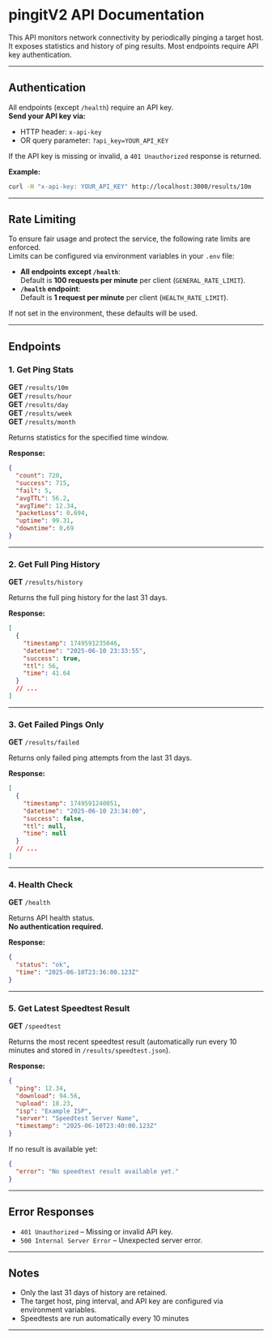 # pingitV2 API Documentation

This API monitors network connectivity by periodically pinging a target host. It exposes statistics and history of ping results. Most endpoints require API key authentication.

---

## Authentication

All endpoints (except `/health`) require an API key.  
**Send your API key via:**
- HTTP header: `x-api-key`
- OR query parameter: `?api_key=YOUR_API_KEY`

If the API key is missing or invalid, a `401 Unauthorized` response is returned.

**Example:**
```bash
curl -H "x-api-key: YOUR_API_KEY" http://localhost:3000/results/10m
```

---

## Rate Limiting

To ensure fair usage and protect the service, the following rate limits are enforced.  
Limits can be configured via environment variables in your `.env` file:

- **All endpoints except `/health`**:  
  Default is **100 requests per minute** per client (`GENERAL_RATE_LIMIT`).
- **`/health` endpoint**:  
  Default is **1 request per minute** per client (`HEALTH_RATE_LIMIT`).

If not set in the environment, these defaults will be used.

---

## Endpoints

### 1. Get Ping Stats

**GET** `/results/10m`  
**GET** `/results/hour`  
**GET** `/results/day`  
**GET** `/results/week`  
**GET** `/results/month`

Returns statistics for the specified time window.

**Response:**
```json
{
  "count": 720,
  "success": 715,
  "fail": 5,
  "avgTTL": 56.2,
  "avgTime": 12.34,
  "packetLoss": 0.694,
  "uptime": 99.31,
  "downtime": 0.69
}
```

---

### 2. Get Full Ping History

**GET** `/results/history`

Returns the full ping history for the last 31 days.

**Response:**
```json
[
  {
    "timestamp": 1749591235046,
    "datetime": "2025-06-10 23:33:55",
    "success": true,
    "ttl": 56,
    "time": 41.64
  }
  // ...
]
```

---

### 3. Get Failed Pings Only

**GET** `/results/failed`

Returns only failed ping attempts from the last 31 days.

**Response:**
```json
[
  {
    "timestamp": 1749591240051,
    "datetime": "2025-06-10 23:34:00",
    "success": false,
    "ttl": null,
    "time": null
  }
  // ...
]
```

---

### 4. Health Check

**GET** `/health`

Returns API health status.  
**No authentication required.**

**Response:**
```json
{
  "status": "ok",
  "time": "2025-06-10T23:36:00.123Z"
}
```

---

### 5. Get Latest Speedtest Result

**GET** `/speedtest`

Returns the most recent speedtest result (automatically run every 10 minutes and stored in `/results/speedtest.json`).

**Response:**
```json
{
  "ping": 12.34,
  "download": 94.56,
  "upload": 18.23,
  "isp": "Example ISP",
  "server": "Speedtest Server Name",
  "timestamp": "2025-06-10T23:40:00.123Z"
}
```

If no result is available yet:
```json
{
  "error": "No speedtest result available yet."
}
```

---

## Error Responses

- `401 Unauthorized` – Missing or invalid API key.
- `500 Internal Server Error` – Unexpected server error.

---

## Notes

- Only the last 31 days of history are retained.
- The target host, ping interval, and API key are configured via environment variables.
- Speedtests are run automatically every 10 minutes

---